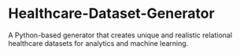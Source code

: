 # Healthcare-Dataset-Generator
A Python-based generator that creates unique and realistic relational healthcare datasets for analytics and machine learning.
